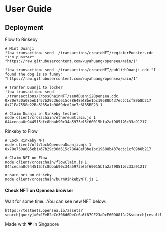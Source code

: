 # User Guide
## Deployment

Flow to Rinkeby

```
# Mint Duanji
flow transactions send ./transactions/createNFT/registerPunster.cdc "I'm punster" "https://raw.githubusercontent.com/wuyahuang/opensea/main/1"

flow transactions send ./transactions/createNFT/publishDuanji.cdc "I found the dog is so funny" "https://raw.githubusercontent.com/wuyahuang/opensea/main/1"

# Tranfer Duanji to locker
flow transactions send ./transactions/CrossChainNFT/sendDuanji2Opensea.cdc 0x70e730a085eb1437b29c36d615c78648ef8be1bc19688b437ecbc1cf89b8b217 0x71Fa7558e22Ba5265a1e9069dcd2be7c6735BE23 1  

# Claim Duanji on Rinkeby testnet
node client/crosschain/ethereumClaim.js 1 044cecaa8c944515dfc8bbab90c34a5973e75f60015bfa2af985176c33a91217
```

Rinkeby to Flow
```
# Lock Rinkeby NFT
node client/nft/lockOpenseaDuanji.mjs 1 0x70e730a085eb1437b29c36d615c78648ef8be1bc19688b437ecbc1cf89b8b217

# Claim NFT on Flow
node client/crosschain/flowClaim.js 1 044cecaa8c944515dfc8bbab90c34a5973e75f60015bfa2af985176c33a91217

# Burn NFT on Rinkeby
node client/crosschain/burnRinkebyNFT.js 1
```

#### Check NFT on Opensea browser

Wait for some time...You can see new NFT below:
```
https://testnets.opensea.io/assets?search[query]=0x2FeB2eCe306d6DeCc6a3f87CF23aDcE60D081Da2&search[resultModel]=ASSETS
```

Made with ❤️ in Singapore
